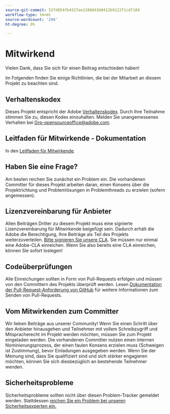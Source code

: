 ```yaml
---
source-git-commit: 52fd854fb4327ae1280d43b0412b9122f1cdf104
workflow-type: tm+mt
source-wordcount: '294'
ht-degree: 0%

---
```

# Mitwirkend

Vielen Dank, dass Sie sich für einen Beitrag entschieden haben!

Im Folgenden finden Sie einige Richtlinien, die bei der Mitarbeit an diesem Projekt zu beachten sind.

## Verhaltenskodex

Dieses Projekt entspricht der Adobe [Verhaltenskodex](code-of-conduct.md). Durch Ihre Teilnahme stimmen Sie zu, diesen Kodex einzuhalten. Melden Sie unangemessenes Verhalten bei
[Grp-opensourceoffice@adobe.com](mailto:Grp-opensourceoffice@adobe.com).

## Leitfaden für Mitwirkende - Dokumentation

In den [Leitfaden für Mitwirkende](https://experienceleague.adobe.com/docs/contributor/contributor-guide/introduction.html).

## Haben Sie eine Frage?

Am besten reichen Sie zunächst ein Problem ein. Die vorhandenen Committer für dieses Projekt arbeiten daran, einen Konsens über die Projektrichtung und Problemlösungen in Problemthreads zu erzielen (sofern angemessen).

## Lizenzvereinbarung für Anbieter

Allen Beiträgen Dritter zu diesem Projekt muss eine signierte Lizenzvereinbarung für Mitwirkende beigefügt sein. Dadurch erhält die Adobe die Berechtigung, Ihre Beiträge als Teil des Projekts weiterzuverteilen. [Bitte signieren Sie unsere CLA](http://opensource.adobe.com/cla.html). Sie müssen nur einmal eine Adobe-CLA einreichen. Wenn Sie also bereits eine CLA einreichen, können Sie sofort loslegen!

## Codeüberprüfungen

Alle Einreichungen sollten in Form von Pull-Requests erfolgen und müssen von den Committern des Projekts überprüft werden. Lesen [Dokumentation der Pull-Request-Anforderung von GitHub](https://help.github.com/articles/about-pull-requests/)
für weitere Informationen zum Senden von Pull-Requests.

<!--
Lastly, please follow the [pull request template](PULL_REQUEST_TEMPLATE.md) when
submitting a pull request!
-->

## Vom Mitwirkenden zum Committer

Wir lieben Beiträge aus unserer Community! Wenn Sie einen Schritt über den Anbieter hinausgehen und Teilnehmer mit vollem Schreibzugriff und Mitspracherecht im Projekt werden möchten, müssen Sie zum Projekt eingeladen werden. Die vorhandenen Committer nutzen einen internen Nominierungsprozess, der einen faulen Konsens erzielen muss (Schweigen ist Zustimmung), bevor Einladungen ausgegeben werden. Wenn Sie der Meinung sind, dass Sie qualifiziert sind und sich stärker engagieren möchten, können Sie sich diesbezüglich an bestehende Teilnehmer wenden.

## Sicherheitsprobleme

Sicherheitsprobleme sollten nicht über diesen Problem-Tracker gemeldet werden. Stattdessen [reichen Sie ein Problem bei unseren Sicherheitsexperten ein.](https://helpx.adobe.com/security/alertus.html)
